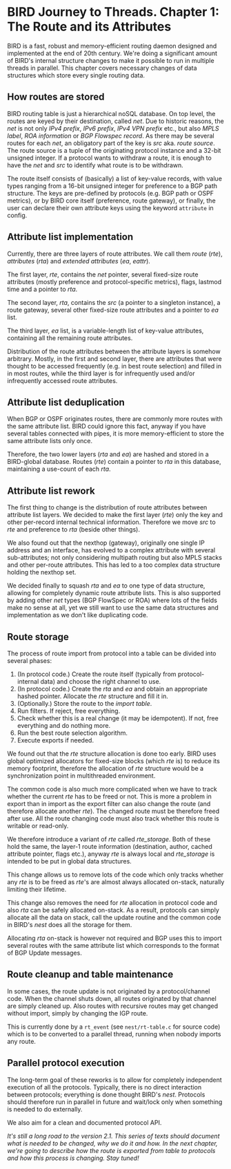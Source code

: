 # BIRD Journey to Threads. Chapter 1: The Route and its Attributes

BIRD is a fast, robust and memory-efficient routing daemon designed and
implemented at the end of 20th century. We're doing a significant amount of
BIRD's internal structure changes to make it possible to run in multiple
threads in parallel. This chapter covers necessary changes of data structures
which store every single routing data.

## How routes are stored

BIRD routing table is just a hierarchical noSQL database. On top level, the
routes are keyed by their destination, called *net*. Due to historic reasons,
the *net* is not only *IPv4 prefix*, *IPv6 prefix*, *IPv4 VPN prefix* etc.,
but also *MPLS label*, *ROA information* or *BGP Flowspec record*. As there may
be several routes for each *net*, an obligatory part of the key is *src* aka.
*route source*. The route source is a tuple of the originating protocol
instance and a 32-bit unsigned integer. If a protocol wants to withdraw a route,
it is enough to have the *net* and *src* to identify what route is to be withdrawn.

The route itself consists of (basically) a list of key-value records, with
value types ranging from a 16-bit unsigned integer for preference to a BGP path
structure. The keys are pre-defined by protocols (e.g. BGP path or OSPF
metrics), or by BIRD core itself (preference, route gateway), or finally, the
user can declare their own attribute keys using the keyword `attribute` in config.

## Attribute list implementation

Currently, there are three layers of route attributes. We call them *route*
(*rte*), *attributes* (*rta*) and *extended attributes* (*ea*, *eattr*).

The first layer, *rte*, contains the *net* pointer, several fixed-size route
attributes (mostly preference and protocol-specific metrics), flags, lastmod
time and a pointer to *rta*.

The second layer, *rta*, contains the *src* (a pointer to a singleton instance),
a route gateway, several other fixed-size route attributes and a pointer to
*ea* list.

The third layer, *ea* list, is a variable-length list of key-value attributes,
containing all the remaining route attributes.

Distribution of the route attributes between the attribute layers is somehow
arbitrary. Mostly, in the first and second layer, there are attributes that
were thought to be accessed frequently (e.g. in best route selection) and
filled in in most routes, while the third layer is for infrequently used
and/or infrequently accessed route attributes.

## Attribute list deduplication

When BGP or OSPF originates routes, there are commonly more routes with the
same attribute list. BIRD could ignore this fact, anyway if you have several
tables connected with pipes, it is more memory-efficient to store the same
attribute lists only once.

Therefore, the two lower layers (*rta* and *ea*) are hashed and stored in a 
BIRD-global database. Routes (*rte*) contain a pointer to *rta* in this
database, maintaining a use-count of each *rta*.

## Attribute list rework

The first thing to change is the distribution of route attributes between
attribute list layers. We decided to make the first layer (*rte*) only the key
and other per-record internal technical information. Therefore we move *src* to
*rte* and preference to *rta* (beside other things).

We also found out that the nexthop (gateway), originally one single IP address
and an interface, has evolved to a complex attribute with several sub-attributes;
not only considering multipath routing but also MPLS stacks and other per-route
attributes. This has led to a too complex data structure holding the nexthop set.

We decided finally to squash *rta* and *ea* to one type of data structure,
allowing for completely dynamic route attribute lists. This is also supported
by adding other *net* types (BGP FlowSpec or ROA) where lots of the fields make
no sense at all, yet we still want to use the same data structures and implementation
as we don't like duplicating code.

## Route storage

The process of route import from protocol into a table can be divided into several phases:

1. (In protocol code.) Create the route itself (typically from
   protocol-internal data) and choose the right channel to use.
2. (In protocol code.) Create the *rta* and *ea* and obtain an appropriate
   hashed pointer. Allocate the *rte* structure and fill it in. 
3. (Optionally.) Store the route to the *import table*.
4. Run filters. If reject, free everything.
5. Check whether this is a real change (it may be idempotent). If not, free everything and do nothing more.
6. Run the best route selection algorithm.
7. Execute exports if needed.

We found out that the *rte* structure allocation is done too early. BIRD uses
global optimized allocators for fixed-size blocks (which *rte* is) to reduce
its memory footprint, therefore the allocation of *rte* structure would be a
synchronization point in multithreaded environment.

The common code is also much more complicated when we have to track whether the
current *rte* has to be freed or not. This is more a problem in export than in
import as the export filter can also change the route (and therefore allocate
another *rte*). The changed route must be therefore freed after use. All the
route changing code must also track whether this route is writable or
read-only.

We therefore introduce a variant of *rte* called *rte_storage*. Both of these
hold the same, the layer-1 route information (destination, author, cached
attribute pointer, flags etc.), anyway *rte* is always local and *rte_storage*
is intended to be put in global data structures.

This change allows us to remove lots of the code which only tracks whether any
*rte* is to be freed as *rte*'s are almost always allocated on-stack, naturally
limiting their lifetime.

This change also removes the need for *rte* allocation in protocol code and
also *rta* can be safely allocated on-stack. As a result, protocols can simply
allocate all the data on stack, call the update routine and the common code in
BIRD's *nest* does all the storage for them.

Allocating *rta* on-stack is however not required and BGP uses this to import
several routes with the same attribute list which corresponds to the format of
BGP Update messages.

## Route cleanup and table maintenance

In some cases, the route update is not originated by a protocol/channel code.
When the channel shuts down, all routes originated by that channel are simply
cleaned up. Also routes with recursive routes may get changed without import,
simply by changing the IGP route. 

This is currently done by a `rt_event` (see `nest/rt-table.c` for source code)
which is to be converted to a parallel thread, running when nobody imports any
route.

## Parallel protocol execution

The long-term goal of these reworks is to allow for completely independent
execution of all the protocols. Typically, there is no direct interaction
between protocols; everything is done thought BIRD's *nest*. Protocols should
therefore run in parallel in future and wait/lock only when something is needed
to do externally.

We also aim for a clean and documented protocol API.

*It's still a long road to the version 2.1. This series of texts should document
what is needed to be changed, why we do it and how. In the next chapter, we're
going to describe how the route is exported from table to protocols and how this
process is changing. Stay tuned!*
